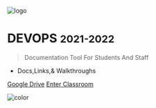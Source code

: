 ![logo](/media/logos/TP-Mark-05-v002-small.png)

# DEVOPS <small>2021-2022</small>

> Documentation Tool For Students And Staff

- Docs,Links,& Walkthroughs

[Google Drive](https://drive.google.com/drive/folders/1fNYLMtWmfz31NzLzDLVMBJAIR2lLS9Rs?usp=sharing)
<a href="#/README"> Enter Classroom</a>

<!-- [Archive](#) -->

![color](#F2F2F2)
